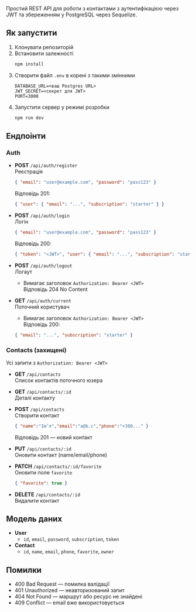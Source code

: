 
Простий REST API для роботи з контактами з аутентифікацією через JWT та збереженням у PostgreSQL через Sequelize.

## Як запустити

1. Клонувати репозиторій  
2. Встановити залежності  
   ```bash
   npm install
   ```
3. Створити файл `.env` в корені з такими змінними  
   ```
   DATABASE_URL=<ваш Postgres URL>
   JWT_SECRET=<секрет для JWT>
   PORT=3000
   ```
4. Запустити сервер у режимі розробки  
   ```bash
   npm run dev
   ```

## Ендпоінти

### Auth

- **POST** `/api/auth/register`  
  Реєстрація  
  ```json
  { "email": "user@example.com", "password": "pass123" }
  ```
  Відповідь 201:
  ```json
  { "user": { "email": "...", "subscription": "starter" } }
  ```

- **POST** `/api/auth/login`  
  Логін  
  ```json
  { "email": "user@example.com", "password": "pass123" }
  ```
  Відповідь 200:
  ```json
  { "token": "<JWT>", "user": { "email": "...", "subscription": "starter" } }
  ```

- **POST** `/api/auth/logout`  
  Логаут  
  - Вимагає заголовок `Authorization: Bearer <JWT>`  
  Відповідь 204 No Content

- **GET** `/api/auth/current`  
  Поточний користувач  
  - Вимагає заголовок `Authorization: Bearer <JWT>`  
  Відповідь 200:
  ```json
  { "email": "...", "subscription": "starter" }
  ```

### Contacts (захищені)

Усі запити з `Authorization: Bearer <JWT>`

- **GET** `/api/contacts`  
  Список контактів поточного юзера

- **GET** `/api/contacts/:id`  
  Деталі контакту

- **POST** `/api/contacts`  
  Створити контакт  
  ```json
  { "name":"Ім’я","email":"a@b.c","phone":"+380..." }
  ```
  Відповідь 201 — новий контакт

- **PUT** `/api/contacts/:id`  
  Оновити контакт (name/email/phone)

- **PATCH** `/api/contacts/:id/favorite`  
  Оновити поле `favorite`  
  ```json
  { "favorite": true }
  ```

- **DELETE** `/api/contacts/:id`  
  Видалити контакт

## Модель даних

- **User**  
  - `id`, `email`, `password`, `subscription`, `token`
- **Contact**  
  - `id`, `name`, `email`, `phone`, `favorite`, `owner`

## Помилки

- 400 Bad Request — помилка валідації
- 401 Unauthorized — неавторизований запит
- 404 Not Found — маршрут або ресурс не знайдені
- 409 Conflict — email вже використовується

